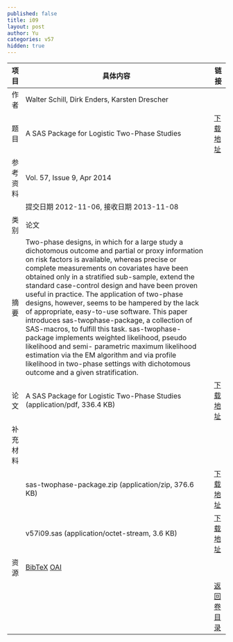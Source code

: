 ```yaml
---
published: false
title: i09
layout: post
author: Yu
categories: v57
hidden: true
---
```


| 项目 | 具体内容 | 链接 |
|---:|---|---|
| 作者 | Walter Schill, Dirk Enders, Karsten Drescher| |
| 题目 |A SAS Package for Logistic Two-Phase Studies | [下载地址](http://www.jstatsoft.org/v57/i09/paper) |
| 参考资料 |Vol. 57, Issue 9, Apr 2014 | |
| | 提交日期 2012-11-06, 接收日期 2013-11-08| | 
| 类别 | 论文| |
| 摘要 | Two-phase designs, in which for a large study a dichotomous outcome and partial or proxy information on risk factors is available, whereas precise or complete measurements on covariates have been obtained only in a stratified sub-sample, extend the standard case-control design and have been proven useful in practice. The application of two-phase designs, however, seems to be hampered by the lack of appropriate, easy-to-use software. This paper introduces sas-twophase-package, a collection of SAS-macros, to fulfill this task. sas-twophase-package implements weighted likelihood, pseudo likelihood and semi- parametric maximum likelihood estimation via the EM algorithm and via profile likelihood in two-phase settings with dichotomous outcome and a given stratification.| |
| 论文 | A SAS Package for Logistic Two-Phase Studies  (application/pdf, 336.4 KB)| [下载地址](http://www.jstatsoft.org/v57/i09/paper) |
| 补充材料 | | |
| |sas-twophase-package.zip  (application/zip, 376.6 KB)|  [下载地址](http://www.jstatsoft.org/v57/i09/supp/1) |
| |v57i09.sas  (application/octet-stream, 3.6 KB)|  [下载地址](http://www.jstatsoft.org/v57/i09/supp/2) |
| 资源 | [BibTeX](http://www.jstatsoft.org/v57/i09/bibtex) [OAI](http://www.jstatsoft.org/oai?verb=GetRecord&identifier=oai.jstatsoft/v57/i09&prefix=oai_dc)| |
| |  | [返回卷目录]({{site.baseurl}}/volume/v57.html) |